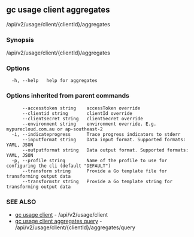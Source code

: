 ## gc usage client aggregates

/api/v2/usage/client/{clientId}/aggregates

### Synopsis

/api/v2/usage/client/{clientId}/aggregates

### Options

```
  -h, --help   help for aggregates
```

### Options inherited from parent commands

```
      --accesstoken string    accessToken override
      --clientid string       clientId override
      --clientsecret string   clientSecret override
      --environment string    environment override. E.g. mypurecloud.com.au or ap-southeast-2
  -i, --indicateprogress      Trace progress indicators to stderr
      --inputformat string    Data input format. Supported formats: YAML, JSON
      --outputformat string   Data output format. Supported formats: YAML, JSON
  -p, --profile string        Name of the profile to use for configuring the cli (default "DEFAULT")
      --transform string      Provide a Go template file for transforming output data
      --transformstr string   Provide a Go template string for transforming output data
```

### SEE ALSO

* [gc usage client](gc_usage_client.html)	 - /api/v2/usage/client
* [gc usage client aggregates query](gc_usage_client_aggregates_query.html)	 - /api/v2/usage/client/{clientId}/aggregates/query


